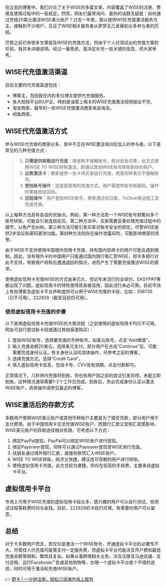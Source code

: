 在过去的博客中，我们讨论了关于WISE的多篇文章，内容覆盖了WISE的注册、费用及使用过程中的一些规定。然而，网友们最常询问、最热的话题无疑是：如何通过充值20美元激活WISE美元账户？过去一年里，我以提供WISE充值激活服务为主，接触到不少用户，见证了WISE相关服务者从寥寥无几发展到众多参与者的历程。

尽管之前已有很多文章提及WISE的充值方法，但由于个人对测试出的充值方案的珍视，我并未详细说明。经过一番思虑，我决定补充一些关键的信息，供大家参考。

## WISE代充值激活渠道

目前主要的代充值渠道包括：

- 博客主，包括我在内的多位博主提供代充值服务。
- 各大视频平台的UP主，特别是油管上相关的WISE充值激活视频层出不穷。
- 淘宝商家，最早的一些WISE充值激活商家来自淘宝。
- 闲鱼商家。

## WISE代充值激活方式

参与WISE代充值的商家众多，其中不乏在WISE激活培训后加入的参与者。以下是常见的几种充值方式：

> 1. **只需提供邮箱进行充值**：商家称不接触账号，绝对安全可靠，此方式使用WISE TO WISE转账激活，即通过其他WISE账号转账到你的账户。
> 2. **出售激活卡**：商家提供一张卡供买家自行充值，商家同样表示不接触账号。
> 3. **登陆账号操作**：这是我常用的充值方式，用户需提供账号和密码，操作时需接收验证码。
> 4. **远程操作**：用户登陆WISE账号，商家通过向日葵、ToDesk等远程工具完成充值。

以上每种方法具有各自的优缺点。例如，第一种方法若一个WISE账号频繁向多个账号转账，可能会引发连锁反应。第二种方法中，买家需要妥善处理充值过程中的细节，以免产生纠纷。第三种方法可能引发买家对账号安全的担忧，尽管WISE提供2步验证和密码更改功能。第四种方法则存在操作泄露风险，可能影响商家的信誉。

由于WISE不支持使用中国境内信用卡充值，持有国内信用卡的用户可能会遇到限制。因此，没有境外卡的中国用户只能通过国内银行电汇至WISE，但许多银行对此不支持，导致用户转账后遭遇退回的情况，进而产生了需要充值激活WISE的需求。

使用虚拟信用卡充值WISE的方式由来已久，但近年来流行的全球付、EASYPAY等都出现了问题。虚拟信用卡的特性使得其易被滥用，因此流行未必可靠。目前市场上有些博客及虚拟卡平台声称提供可以用于WISE充值的卡段，比如：556735（已不可用），222929（截至目前仍可用）。

### 使用虚拟信用卡充值的步骤

以下是用虚拟信用卡充值WISE的大致流程（之前使用的虚拟信用卡均已不可用，网友可自行尝试新卡段或通过其他渠道购买）：

1. 登陆WISE账号，选择要充值的币种账号，如美元账号，点击“Add增值”。
2. 输入充值金额20美元，选择美元支付。部分用户在点击“Continue”后，可能需要完成身份认证。有关身份认证的具体操作，可参考之前的博客。
3. 选择充值方式，选择“Credit Card”。
4. 填入虚拟信用卡信息，包括卡号、CVV及有效期，点击付款即可。

正常情况下，几秒钟内充值将到账。但也有用户因之前的尝试引发风控，未能立即到账，这种情况通常需要1-2个工作日完成。到账后，务必完成身份认证以激活WISE账户，具体操作请参见最近的博客。

## WISE激活后的存款方式

多数用户使用WISE美元账户或其他币种账户主要是为了接受货款，部分用户用于支付费用。由于中国信用卡无法充值WISE账户，而银行汇款又受购汇政策影响，WISE美元账户的存款途径相对有限，可考虑以下方式：

1. 绑定PayPal提现。PayPal可以绑定WISE账户进行提现。
2. 绑定Payoneer提现。同样可以通过Payoneer提现至WISE进行充值。
3. 找朋友通过境外银行汇款，直接将款项汇入WISE账户。
4. WISE TO WISE转账，经济又快捷，建议找可信赖的用户进行转账。
5. 使用虚拟信用卡充值，此方式较为便捷，但存在较高的手续费，主要来自虚拟卡平台。

## 虚拟信用卡平台

市场上可用于WISE充值的虚拟信用卡段众多，感兴趣的用户可以自行测试，但测试过程需耗费时间与金钱。目前，222929的卡段仍可用，有需要的用户可以留意。

## 总结

对于大多数用户而言，若仅仅是激活一个WISE账号，开通虚拟卡平台的必要性不大。尽管找人代充值可能需支付一定服务费，但虚拟卡平台可能涉及开户费和最低充值金额等限制，繁琐且复杂。如果从事跨境相关业务，涉及注册亚马逊店铺、支付店租、运行Facebook广告或其他购物等，办理一个虚拟卡平台是个不错的选择，同时可用于激活和充值WISE账户。

👉 [野卡 | 一分钟注册，轻松订阅海外线上服务](https://bit.ly/bewildcard)